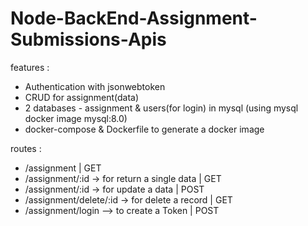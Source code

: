 # Node-BackEnd-Assignment-Submissions-Apis

features : 
  - Authentication with jsonwebtoken
  - CRUD for assignment(data)
  - 2 databases - assignment & users(for login) in mysql (using mysql docker image mysql:8.0)
  - docker-compose & Dockerfile to generate a docker image
  
routes :
  - /assignment                                      |  GET
  - /assignment/:id -> for return a single data      |  GET
  - /assignment/:id -> for update a data             |  POST
  - /assignment/delete/:id -> for delete a record    |  GET
  - /assignment/login --> to create a Token          |  POST
